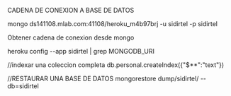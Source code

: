 CADENA DE CONEXION A BASE DE DATOS

mongo ds141108.mlab.com:41108/heroku_m4b97brj -u sidirtel -p sidirtel

Obtener cadena de conexion desde mongo

heroku config --app sidirtel | grep MONGODB_URI

//indexar una coleccion completa
db.personal.createIndex({"$**":"text"})

//RESTAURAR UNA BASE DE DATOS
mongorestore dump/sidirtel/ --db=sidirtel